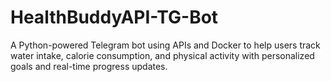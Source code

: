 # HealthBuddyAPI-TG-Bot
A Python-powered Telegram bot using APIs and Docker to help users track water intake, calorie consumption, and physical activity with personalized goals and real-time progress updates.
